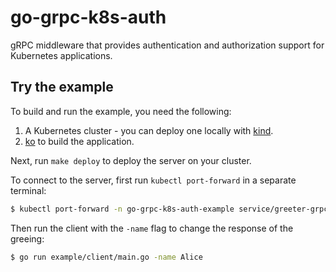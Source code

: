 # go-grpc-k8s-auth

gRPC middleware that provides authentication and authorization support for
Kubernetes applications.

## Try the example

To build and run the example, you need the following:

1. A Kubernetes cluster - you can deploy one locally with
  [kind](https://kind.sigs.k8s.io/).
2. [ko](https://github.com/ko-build/ko) to build the application.

Next, run `make deploy` to deploy the server on your cluster.

To connect to the server, first run `kubectl port-forward` in a separate
terminal:

```sh
$ kubectl port-forward -n go-grpc-k8s-auth-example service/greeter-grpc-service 50051:grpc
```

Then run the client with the `-name` flag to change the response of the greeing:

```sh
$ go run example/client/main.go -name Alice
```
